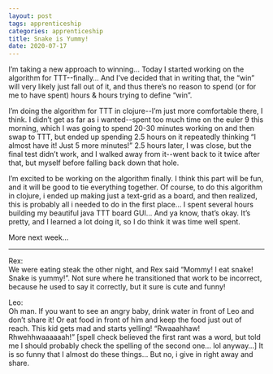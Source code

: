 ```yaml
---
layout: post 
tags: apprenticeship
categories: apprenticeship
title: Snake is Yummy!
date: 2020-07-17
---
```


I’m taking a new approach to winning…  Today I started working on the algorithm for TTT--finally…  And I’ve decided that in writing that, the “win” will very likely just fall out of it, and thus there’s no reason to spend (or for me to have spent) hours & hours trying to define “win”.  

I’m doing the algorithm for TTT in clojure--I’m just more comfortable there, I think.  I didn’t get as far as i wanted--spent too much time on the euler 9 this morning, which I was going to spend 20-30 minutes working on and then swap to TTT, but ended up spending 2.5 hours on it repeatedly thinking “I almost have it! Just 5 more minutes!”  2.5 hours later, I was close, but the final test didn’t work, and I walked away from it--went back to it twice after that, but myself before falling back down that hole.

I’m excited to be working on the algorithm finally.  I think this part will be fun, and it will be good to tie everything together.  Of course, to do this algorithm in clojure, i ended up making just a text-grid as a board, and then realized, this is probably all i needed to do in the first place…  I spent several hours building my beautiful java TTT board GUI…  And ya know, that’s okay.  It’s pretty, and I learned a lot doing it, so I do think it was time well spent.  

More next week…

***
Rex:  
We were eating steak the other night, and Rex said “Mommy! I eat snake!  Snake is yummy!”.  Not sure where he transitioned that work to be incorrect, because he used to say it correctly, but it sure is cute and funny!

Leo:  
Oh man.  If you want to see an angry baby, drink water in front of Leo and don’t share it!  Or eat food in front of him and keep the food just out of reach.  This kid gets mad and starts yelling! “Rwaaahhaw! Rhwehhwaaaaaah!” [spell check believed the first rant was a word, but told me I should probably check the spelling of the second one… lol anyway…] It is so funny that I almost do these things…  But no, i give in right away and share. 
